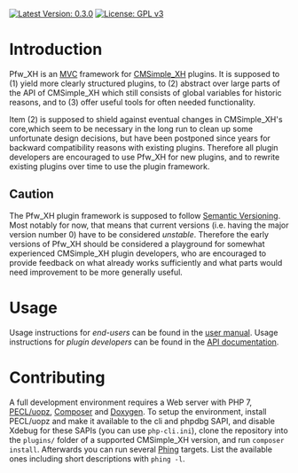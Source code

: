 [![Latest Version: 0.3.0](https://img.shields.io/badge/Latest%20Version-0.3.0-red.svg)](https://github.com/cmsimple-xh/pfw_xh/releases)
[![License: GPL v3](https://img.shields.io/badge/License-GPL%20v3-blue.svg)](http://www.gnu.org/licenses/gpl-3.0)

Introduction
============

Pfw_XH is an
[MVC](https://en.wikipedia.org/wiki/Model%E2%80%93view%E2%80%93controller)
framework for [CMSimple_XH](http://www.cmsimple-xh.org/) plugins.
It is supposed to (1) yield more clearly structured plugins, to (2) abstract
over large parts of the API of CMSimple_XH which still consists of global
variables for historic reasons, and to (3) offer useful tools for often needed
functionality.

Item (2) is supposed to shield against eventual changes in CMSimple_XH's core,which
seem to be necessary in the long run to clean up some unfortunate design
decisions, but have been postponed since years for backward compatibility
reasons with existing plugins.  Therefore all plugin developers are encouraged
to use Pfw_XH for new plugins, and to rewrite existing plugins over time to use
the plugin framework.

Caution
-------

The Pfw_XH plugin framework is supposed to follow [Semantic
Versioning](http://semver.org/).  Most notably for now, that means that current
versions (i.e. having the major version number 0) have to be considered
*unstable*.  Therefore the early versions of Pfw_XH should be considered a
playground for somewhat experienced CMSimple_XH plugin developers, who are
encouraged to provide feedback on what already works sufficiently and what parts
would need improvement to be more generally useful.

Usage
=====

Usage instructions for *end-users* can be found in the [user
manual](https://htmlpreview.github.io/?https://github.com/cmb69/pfw_xh/blob/master/help/help.htm).
Usage instructions for *plugin developers* can be found in the [API
documentation](http://3-magi.net/plugins/pfw/pfw-sdk/docs/).

Contributing
============

A full development environment requires a Web server with PHP 7,
[PECL/uopz](https://pecl.php.net/packages/uopz),
[Composer](https://getcomposer.org/) and
[Doxygen](http://www.stack.nl/~dimitri/doxygen/).  To setup the environment,
install PECL/uopz and make it available to the cli and phpdbg SAPI, and disable
Xdebug for these SAPIs (you can use `php-cli.ini`), clone the repository into
the `plugins/` folder of a supported CMSimple_XH version, and run `composer
install`.  Afterwards you can run several [Phing](https://www.phing.info/)
targets.  List the available ones including short descriptions with `phing -l`.
